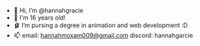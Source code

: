 - 🎀 Hi, I’m @hannahgracie
- 🦢 I'm 16 years old!
- 🩰 I’m pursing a degree in animation and web development :D
- 📫 email: hannahmoxam009@gmail.com discord: hannahgarcie


<!---
hannahgracie/hannahgracie is a ✨ special ✨ repository because its `README.md` (this file) appears on your GitHub profile.
You can click the Preview link to take a look at your changes.
--->
